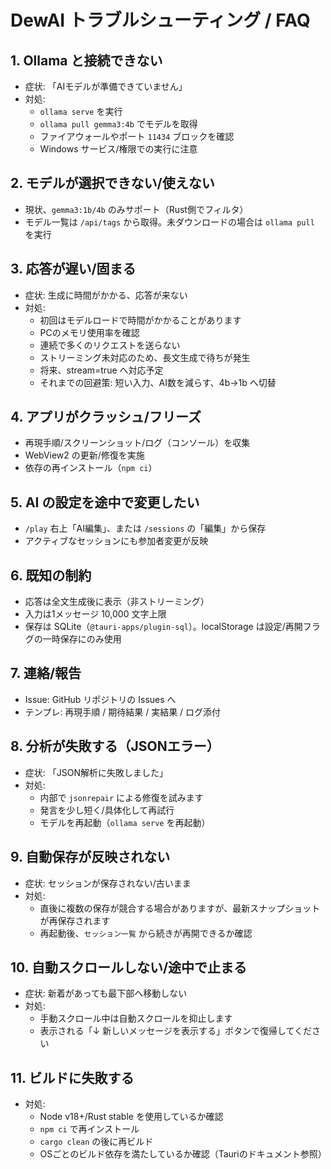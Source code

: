 # DewAI トラブルシューティング / FAQ

## 1. Ollama と接続できない
- 症状: 「AIモデルが準備できていません」
- 対処:
  - `ollama serve` を実行
  - `ollama pull gemma3:4b` でモデルを取得
  - ファイアウォールやポート `11434` ブロックを確認
  - Windows サービス/権限での実行に注意

## 2. モデルが選択できない/使えない
- 現状、`gemma3:1b/4b` のみサポート（Rust側でフィルタ）
- モデル一覧は `/api/tags` から取得。未ダウンロードの場合は `ollama pull` を実行

## 3. 応答が遅い/固まる
- 症状: 生成に時間がかかる、応答が来ない
- 対処:
  - 初回はモデルロードで時間がかかることがあります
  - PCのメモリ使用率を確認
  - 連続で多くのリクエストを送らない
  - ストリーミング未対応のため、長文生成で待ちが発生
  - 将来、stream=true へ対応予定
  - それまでの回避策: 短い入力、AI数を減らす、4b→1b へ切替

## 4. アプリがクラッシュ/フリーズ
- 再現手順/スクリーンショット/ログ（コンソール）を収集
- WebView2 の更新/修復を実施
- 依存の再インストール（`npm ci`）

## 5. AI の設定を途中で変更したい
- `/play` 右上「AI編集」、または `/sessions` の「編集」から保存
- アクティブなセッションにも参加者変更が反映

## 6. 既知の制約
- 応答は全文生成後に表示（非ストリーミング）
- 入力は1メッセージ 10,000 文字上限
- 保存は SQLite（`@tauri-apps/plugin-sql`）。localStorage は設定/再開フラグの一時保存にのみ使用

## 7. 連絡/報告
- Issue: GitHub リポジトリの Issues へ
- テンプレ: 再現手順 / 期待結果 / 実結果 / ログ添付

## 8. 分析が失敗する（JSONエラー）
- 症状: 「JSON解析に失敗しました」
- 対処:
  - 内部で `jsonrepair` による修復を試みます
  - 発言を少し短く/具体化して再試行
  - モデルを再起動（`ollama serve` を再起動）

## 9. 自動保存が反映されない
- 症状: セッションが保存されない/古いまま
- 対処:
  - 直後に複数の保存が競合する場合がありますが、最新スナップショットが再保存されます
  - 再起動後、`セッション一覧` から続きが再開できるか確認

## 10. 自動スクロールしない/途中で止まる
- 症状: 新着があっても最下部へ移動しない
- 対処:
  - 手動スクロール中は自動スクロールを抑止します
  - 表示される「↓ 新しいメッセージを表示する」ボタンで復帰してください

## 11. ビルドに失敗する
- 対処:
  - Node v18+/Rust stable を使用しているか確認
  - `npm ci` で再インストール
  - `cargo clean` の後に再ビルド
  - OSごとのビルド依存を満たしているか確認（Tauriのドキュメント参照）
